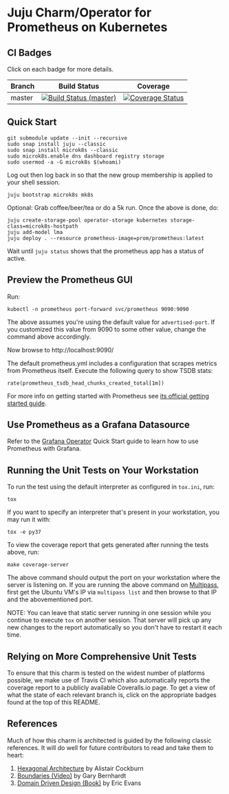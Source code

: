 Juju Charm/Operator for Prometheus on Kubernetes
================================================

CI Badges
---------

Click on each badge for more details.

| Branch | Build Status | Coverage |
|--------|--------------|----------|
| master | [![Build Status (master)](https://travis-ci.org/relaxdiego/charm-k8s-prometheus.svg?branch=master)](https://travis-ci.org/relaxdiego/charm-k8s-prometheus) | [![Coverage Status](https://coveralls.io/repos/github/relaxdiego/charm-k8s-prometheus/badge.svg?branch=master)](https://coveralls.io/github/relaxdiego/charm-k8s-prometheus?branch=master) |


Quick Start
-----------


```
git submodule update --init --recursive
sudo snap install juju --classic
sudo snap install microk8s --classic
sudo microk8s.enable dns dashboard registry storage
sudo usermod -a -G microk8s $(whoami)
```

Log out then log back in so that the new group membership is applied to
your shell session.

```
juju bootstrap microk8s mk8s
```

Optional: Grab coffee/beer/tea or do a 5k run. Once the above is done, do:

```
juju create-storage-pool operator-storage kubernetes storage-class=microk8s-hostpath
juju add-model lma
juju deploy . --resource prometheus-image=prom/prometheus:latest
```

Wait until `juju status` shows that the prometheus app has a status of active.


Preview the Prometheus GUI
--------------------------

Run:

    kubectl -n prometheus port-forward svc/prometheus 9090:9090

The above assumes you're using the default value for `advertised-port`. If
you customized this value from 9090 to some other value, change the command
above accordingly.

Now browse to http://localhost:9090/

The default prometheus.yml includes a configuration that scrapes metrics
from Prometheus itself. Execute the following query to show TSDB stats:

    rate(prometheus_tsdb_head_chunks_created_total[1m])

For more info on getting started with Prometheus see [its official getting
started guide](https://prometheus.io/docs/prometheus/latest/getting_started/).


Use Prometheus as a Grafana Datasource
--------------------------------------

Refer to the [Grafana Operator](https://github.com/relaxdiego/charm-k8s-grafana)
Quick Start guide to learn how to use Prometheus with Grafana.


Running the Unit Tests on Your Workstation
------------------------------------------

To run the test using the default interpreter as configured in `tox.ini`, run:

    tox

If you want to specify an interpreter that's present in your workstation, you
may run it with:

    tox -e py37

To view the coverage report that gets generated after running the tests above,
run:

    make coverage-server

The above command should output the port on your workstation where the server is
listening on. If you are running the above command on [Multipass](https://multipass.io),
first get the Ubuntu VM's IP via `multipass list` and then browse to that IP and
the abovementioned port.

NOTE: You can leave that static server running in one session while you continue
to execute `tox` on another session. That server will pick up any new changes to
the report automatically so you don't have to restart it each time.


Relying on More Comprehensive Unit Tests
----------------------------------------

To ensure that this charm is tested on the widest number of platforms possible,
we make use of Travis CI which also automatically reports the coverage report
to a publicly available Coveralls.io page. To get a view of what the state of
each relevant branch is, click on the appropriate badges found at the top of
this README.


References
----------

Much of how this charm is architected is guided by the following classic
references. It will do well for future contributors to read and take them to heart:

1. [Hexagonal Architecture](https://en.wikipedia.org/wiki/Hexagonal_architecture_(software)) by Alistair Cockburn
1. [Boundaries (Video)](https://pyvideo.org/pycon-us-2013/boundaries.html) by Gary Bernhardt
1. [Domain Driven Design (Book)](https://dddcommunity.org/book/evans_2003/) by Eric Evans
